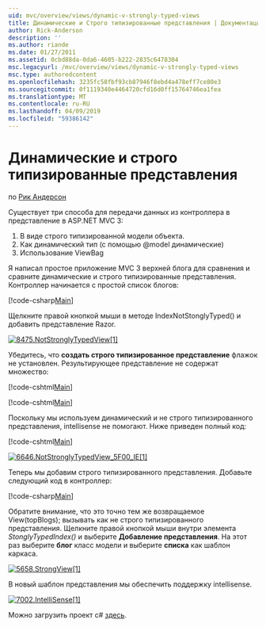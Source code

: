 ```yaml
---
uid: mvc/overview/views/dynamic-v-strongly-typed-views
title: Динамические и Строго типизированные представления | Документация Майкрософт
author: Rick-Anderson
description: ''
ms.author: riande
ms.date: 01/27/2011
ms.assetid: 0cbd88da-0da6-4605-b222-2835c6478304
msc.legacyurl: /mvc/overview/views/dynamic-v-strongly-typed-views
msc.type: authoredcontent
ms.openlocfilehash: 3235fc58fbf93cb87946f8ebd4a478eff7ce80e3
ms.sourcegitcommit: 0f1119340e4464720cfd16d0ff15764746ea1fea
ms.translationtype: MT
ms.contentlocale: ru-RU
ms.lasthandoff: 04/09/2019
ms.locfileid: "59386142"
---
```

# <a name="dynamic-v-strongly-typed-views"></a>Динамические и строго типизированные представления

по [Рик Андерсон]((https://twitter.com/RickAndMSFT))

Существует три способа для передачи данных из контроллера в представление в ASP.NET MVC 3:

1. В виде строго типизированной модели объекта.
2. Как динамический тип (с помощью @model динамические)
3. Использование ViewBag

Я написал простое приложение MVC 3 верхней блога для сравнения и сравните динамические и строго типизированные представления. Контроллер начинается с простой список блогов:

[!code-csharp[Main](dynamic-v-strongly-typed-views/samples/sample1.cs)]

Щелкните правой кнопкой мыши в методе IndexNotStonglyTyped() и добавить представление Razor.

[![8475.NotStronglyTypedView[1]](dynamic-v-strongly-typed-views/_static/image2.png)](dynamic-v-strongly-typed-views/_static/image1.png)

Убедитесь, что **создать строго типизированное представление** флажок не установлен. Результирующее представление не содержат множество:

[!code-cshtml[Main](dynamic-v-strongly-typed-views/samples/sample2.cshtml)]

[!code-cshtml[Main](dynamic-v-strongly-typed-views/samples/sample3.cshtml)]

Поскольку мы используем динамический и не строго типизированного представления, intellisense не помогают. Ниже приведен полный код:

[!code-cshtml[Main](dynamic-v-strongly-typed-views/samples/sample4.cshtml)]

[![6646.NotStronglyTypedView_5F00_IE[1]](dynamic-v-strongly-typed-views/_static/image4.png)](dynamic-v-strongly-typed-views/_static/image3.png)

Теперь мы добавим строго типизированного представления. Добавьте следующий код в контроллер:

[!code-csharp[Main](dynamic-v-strongly-typed-views/samples/sample5.cs)]


Обратите внимание, что это точно тем же возвращаемое View(topBlogs); вызывать как не строго типизированного представления. Щелкните правой кнопкой мыши внутри элемента *StonglyTypedIndex()* и выберите **Добавление представления**. На этот раз выберите **блог** класс модели и выберите **списка** как шаблон каркаса.

[![5658.StrongView[1]](dynamic-v-strongly-typed-views/_static/image6.png)](dynamic-v-strongly-typed-views/_static/image5.png)

В новый шаблон представления мы обеспечить поддержку intellisense.

[![7002.IntelliSense[1]](dynamic-v-strongly-typed-views/_static/image8.png)](dynamic-v-strongly-typed-views/_static/image7.png)

Можно загрузить проект c# [здесь](https://blogs.msdn.com/cfs-file.ashx/__key/CommunityServer-Blogs-Components-WeblogFiles/00-00-01-11-73-SSMS/1817.Mvc3ViewDemo.zip).
